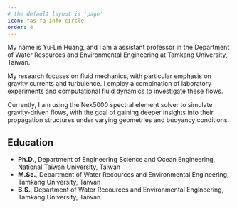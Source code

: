 ```yaml
---
# the default layout is 'page'
icon: fas fa-info-circle
order: 4
---
```


My name is Yu-Lin Huang, and I am a assistant professor in the Department of Water Resources and Environmental Engineering at Tamkang University, Taiwan.

My research focuses on fluid mechanics, with particular emphasis on gravity currents and turbulence. I employ a combination of laboratory experiments and computational fluid dynamics to investigate these flows.

Currently, I am using the Nek5000 spectral element solver to simulate gravity-driven flows, with the goal of gaining deeper insights into their propagation structures under varying geometries and buoyancy conditions.

## Education
- **Ph.D.**, Department of Engineering Science and Ocean Engineering, National Taiwan University, Taiwan
- **M.Sc.**, Department of Water Recources and Environmental Engineering, Tamkang University, Taiwan
- **B.S.**, Department of Water Recources and Environmental Engineering, Tamkang University, Taiwan
